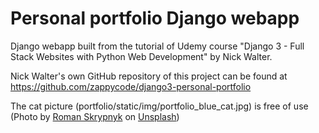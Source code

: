 # Personal portfolio Django webapp
Django webapp built from the tutorial of Udemy course "Django 3 - Full Stack Websites with Python Web Development"
by Nick Walter.

Nick Walter's own GitHub repository of this project can be found at
https://github.com/zappycode/django3-personal-portfolio

The cat picture (portfolio/static/img/portfolio_blue_cat.jpg) is free of use (Photo by <a href="https://unsplash.com/@timesnewroman14?utm_source=unsplash&utm_medium=referral&utm_content=creditCopyText">Roman Skrypnyk</a> on <a href="https://unsplash.com/t/animals?utm_source=unsplash&utm_medium=referral&utm_content=creditCopyText">Unsplash</a>)
